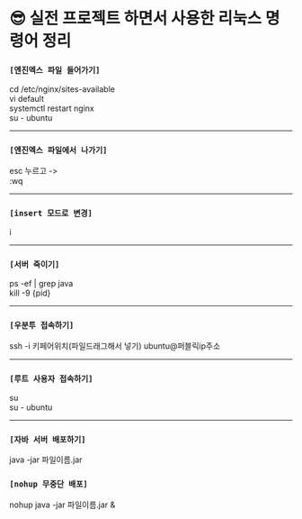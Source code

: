 # 😎 실전 프로젝트 하면서 사용한 리눅스 명령어 정리

### `[엔진엑스 파일 들어가기]` 
cd /etc/nginx/sites-available     <br>
vi default    <br>
systemctl restart nginx   <br>
su - ubuntu   <br>

***

### `[엔진엑스 파일에서 나가기]`  
esc 누르고 ->   <br>
:wq   <br>

***

### `[insert 모드로 변경]`  
i   <br>

***

### `[서버 죽이기]`  
ps -ef | grep java  <br>
kill -9 {pid}  <br>

***

### `[우분투 접속하기]`  
 ssh -i 키페어위치(파일드래그해서 넣기) ubuntu@퍼블릭ip주소  <br>
 
 ***
 
### `[루트 사용자 접속하기]`  
su   <br>
su - ubuntu   <br>

***

### `[자바 서버 배포하기]`  
java -jar 파일이름.jar  <br>


### `[nohup 무중단 배포]`  
nohup java -jar 파일이름.jar &  <br>
